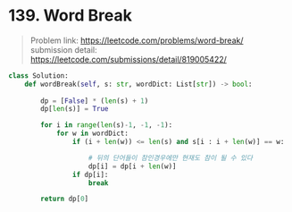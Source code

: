 # 139. Word Break

> Problem link: https://leetcode.com/problems/word-break/  
> submission detail: https://leetcode.com/submissions/detail/819005422/

```py
class Solution:
    def wordBreak(self, s: str, wordDict: List[str]) -> bool:
        
        dp = [False] * (len(s) + 1)
        dp[len(s)] = True

        for i in range(len(s)-1, -1, -1):
            for w in wordDict:
                if (i + len(w)) <= len(s) and s[i : i + len(w)] == w:

                    # 뒤의 단어들이 참인경우에만 현재도 참이 될 수 있다 
                    dp[i] = dp[i + len(w)]
                if dp[i]:
                    break

        return dp[0]
```